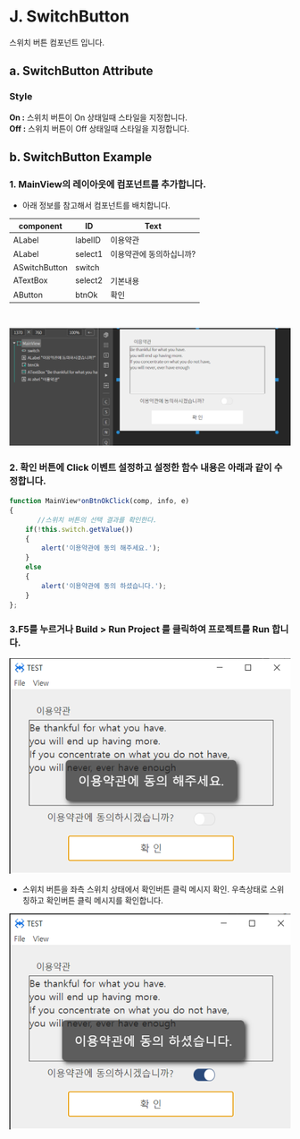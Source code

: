 
# J. SwitchButton
스위치 버튼 컴포넌트 입니다.
## a. SwitchButton Attribute
### **Style**<br>

**On  :** 스위치 버튼이 On 상태일때 스타일을 지정합니다.<br>
**Off :**  스위치 버튼이 Off 상태일때 스타일을 지정합니다.<br>

## b. SwitchButton Example

### 1. MainView의 레이아웃에 컴포넌트를 추가합니다.<br>

* 아래 정보를 참고해서 컴포넌트를 배치합니다. 

|component|ID|Text|
|------|---|---|
|ALabel|labelID|이용약관|
|ALabel|select1|이용약관에 동의하십니까? |
|ASwitchButton|switch||
|ATextBox|select2|기본내용|
|AButton|btnOk|확인|
<br>

<img src="./img/switchbtn1.png" ><br>

### 2. 확인 버튼에 Click 이벤트 설정하고 설정한 함수 내용은 아래과 같이 수정합니다.
```javascript
function MainView*onBtnOkClick(comp, info, e)
{
	   //스위치 버튼의 선택 결과를 확인한다. 
    if(!this.switch.getValue()) 
    { 
        alert('이용약관에 동의 해주세요.'); 
    } 
    else 
    { 
        alert('이용약관에 동의 하셨습니다.'); 
    } 
};

```

### 3.F5를 누르거나 Build > Run Project 를 클릭하여 프로젝트를 Run 합니다.

<img src="./img/switchbtn2.png"><br>
* 스위치 버튼을 좌측 스위치 상태에서 확인버튼 클릭 메시지 확인. 우측상태로 스위칭하고 확인버튼 클릭 메시지를 확인합니다.<br>

<img src="./img/switchbtn3.png" ><br>